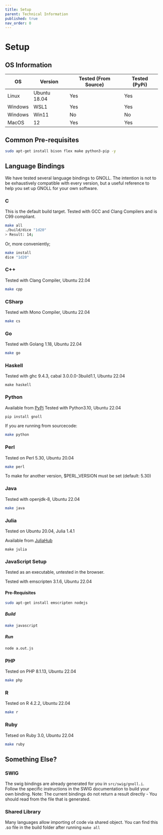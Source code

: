 ```yaml
---
title: Setup
parent: Technical Information
published: true
nav_order: 0
---
```


# Setup
## OS Information

| OS | Version | Tested (From Source) | Tested (PyPi) |
| -- | ------- | -------------------- | ------------- |
| Linux | Ubuntu 18.04 | Yes | Yes |
| Windows | WSL1 | Yes | Yes |
| Windows | Win11 | No | No |
| MacOS | 12 | Yes | Yes |

## Common Pre-requisites
```bash
sudo apt-get install bison flex make python3-pip -y
```

## Language Bindings 

We have tested several language bindings to GNOLL. 
The intention is not to be exhaustively compatible with every version, but a useful reference to help you set up GNOLL for your own software.

### C
This is the default build target.
Tested with GCC and Clang Compilers and is C99 compliant.

```bash
make all
./build/dice "1d20"
> Result: 14;
```

Or, more conveniently;

```bash
make install
dice "1d20"
```

### C++
Tested with Clang Compiler, Ubuntu 22.04

```bash
make cpp
```

### CSharp
Tested with Mono Compiler, Ubuntu 22.04
```bash
make cs
```

### Go
Tested with Golang 1.18, Ubuntu 22.04
```bash
make go
```

### Haskell
Tested with ghc 9.4.3, cabal 3.0.0.0-3build1.1, Ubuntu 22.04
```
make haskell
```

### Python
Available from [PyPi](https://pypi.org/project/gnoll/)
Tested with Python3.10, Ubuntu 22.04
```bash
pip install gnoll
```
If you are running from sourcecode:
```bash
make python
```

### Perl
Tested on Perl 5.30, Ubuntu 20.04
```bash
make perl
```
To make for another version, $PERL_VERSION must be set (default: 5.30)

### Java
Tested with openjdk-8, Ubuntu 22.04
```bash
make java
```

### Julia
Tested on Ubuntu 20.04, Julia 1.4.1

Available from [JuliaHub](https://juliahub.com/ui/Packages/GnollDiceNotation/WetJc/)
```
make julia
```

### JavaScript Setup

Tested as an executable, untested in the browser.

Tested with emscripten 3.1.6, Ubuntu 22.04

#### Pre-Requisites
```bash
sudo apt-get install emscripten nodejs
```

##### Build
```bash
make javascript
```

##### Run
```bash
node a.out.js
```

### PHP
Tested on PHP 8.1.13, Ubuntu 22.04
```bash
make php
```

### R
Tested on R 4.2.2, Ubuntu 22.04
```bash
make r
```

### Ruby
Tetsed on Ruby 3.0, Ubuntu 22.04
```bash
make ruby
```

## Something Else?
### SWIG
The swig bindings are already generated for you in `src/swig/gnoll.i`. Follow the specific instructions in the SWIG documentation to build your own binding.
Note: The current bindings do not return a result directly - You should read from the file that is generated.

### Shared Library
Many languages allow importing of code via shared object. You can find this .so file in the build folder after running `make all`
